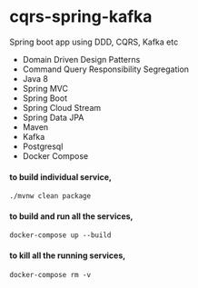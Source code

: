 # cqrs-spring-kafka
Spring boot app using DDD, CQRS, Kafka etc

* Domain Driven Design Patterns
* Command Query Responsibility Segregation
* Java 8
* Spring MVC
* Spring Boot
* Spring Cloud Stream
* Spring Data JPA
* Maven
* Kafka
* Postgresql
* Docker Compose

#### to build individual service,
    ./mvnw clean package

#### to build and run all the services,
    docker-compose up --build
    
#### to kill all the running services,
    docker-compose rm -v
